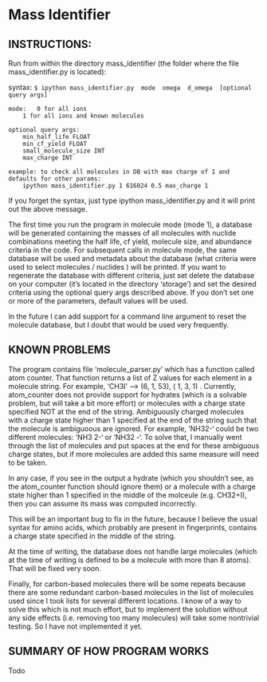 # Mass Identifier

## INSTRUCTIONS: 

Run from within the directory mass_identifier (the folder where the file mass_identifier.py is located):


syntax: `$ ipython mass_identifier.py  mode  omega  d_omega  [optional query args]`

	mode: 	0 for all ions 
		1 for all ions and known molecules

	optional query args: 
		min_half_life FLOAT 
		min_cf_yield FLOAT 
		small_molecule_size INT 
		max_charge INT

	example: to check all molecules in DB with max charge of 1 and defaults for other params: 
		ipython mass_identifier.py 1 616024 0.5 max_charge 1  




If you forget the syntax, just type ipython mass_identifier.py and it will print out the above message.

The first time you run the program in molecule mode (mode 1), a database will be generated containing the masses of all molecules with nuclide combinations meeting the half life, cf yield, molecule size, and abundance criteria in the code. For subsequent calls in molecule mode, the same database will be used and metadata about the database (what criteria were used to select molecules / nuclides ) will be printed. If you want to regenerate the database with different criteria, just set delete the database on your computer (it’s located in the directory ‘storage’) and set the desired criteria using the optional query args described above. If you don’t set one or more of the parameters, default values will be used.  

In the future I can add support for a command line argument to reset the molecule database, but I doubt that would be used very frequently. 






## KNOWN PROBLEMS

The program contains file ‘molecule_parser.py’ which has a function called atom counter. That function returns a list of Z values for each element in a molecule string. For example, ‘CH3I’ —> (6, 1, 53), ( 1, 3, 1) . Currently, atom_counter does not provide support for hydrates (which is a solvable problem, but will take a bit more effort) or molecules with a charge state specified NOT at the end of the string. Ambiguously charged molecules with a charge state higher than 1 specified at the end of the string such that the molecule is ambiguoous are ignored. For example, ’NH32-‘ could be two different molecules: ’NH3 2-‘ or ’NH32 -‘. To solve that, I manually went through the list of molecules and put spaces at the end for these ambiguous charge states, but if more molecules are added this same measure will need to be taken. 

In any case, if you see in the output a hydrate (which you shouldn’t see, as the atom_counter function should ignore them) or a molecule with a charge state higher than 1 specified in the middle of the molceule (e.g. CH32+I), then you can assume its mass was computed incorrectly. 

This will be an important bug to fix in the future, because I believe the usual syntax for amino acids, which probably are present in fingerprints, contains a charge state specified in the middle of the string. 

At the time of writing, the database does not handle large molecules (which at the time of writing is defined to be a molecule with more than 8 atoms). That will be fixed very soon. 

Finally, for carbon-based molecules there will be some repeats because there are some redundant carbon-based molecules in the list of molecules used since I took lists for several different locations. I know of a way to solve this which is not much effort, but to implement the solution without any side effects (i.e. removing too many molecules) will take some nontrivial testing. So I have not implemented it yet. 





## SUMMARY OF HOW PROGRAM WORKS 

Todo 